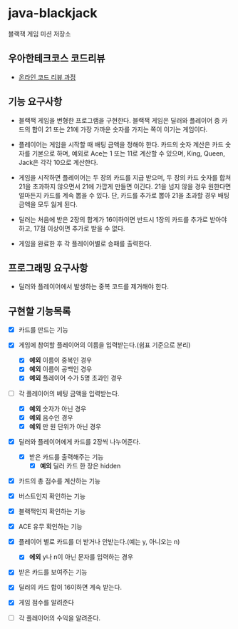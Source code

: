 # java-blackjack
블랙잭 게임 미션 저장소

## 우아한테크코스 코드리뷰
* [온라인 코드 리뷰 과정](https://github.com/woowacourse/woowacourse-docs/blob/master/maincourse/README.md)

## 기능 요구사항
* 블랙잭 게임을 변형한 프로그램을 구현한다. 블랙잭 게임은 딜러와 플레이어 중 카드의 합이 21 또는 21에 가장 가까운 숫자를 가지는 쪽이 이기는 게임이다.

* 플레이어는 게임을 시작할 때 배팅 금액을 정해야 한다. 카드의 숫자 계산은 카드 숫자를 기본으로 하며,
 예외로 Ace는 1 또는 11로 계산할 수 있으며, King, Queen, Jack은 각각 10으로 계산한다.

* 게임을 시작하면 플레이어는 두 장의 카드를 지급 받으며, 두 장의 카드 숫자를 합쳐 21을 초과하지 않으면서 21에 가깝게 만들면 이긴다.
 21을 넘지 않을 경우 원한다면 얼마든지 카드를 계속 뽑을 수 있다. 단, 카드를 추가로 뽑아 21을 초과할 경우 배팅 금액을 모두 잃게 된다.

* 딜러는 처음에 받은 2장의 합계가 16이하이면 반드시 1장의 카드를 추가로 받아야 하고, 17점 이상이면 추가로 받을 수 없다.

* 게임을 완료한 후 각 플레이어별로 승패를 출력한다.

## 프로그래밍 요구사항
* 딜러와 플레이어에서 발생하는 중복 코드를 제거해야 한다.

## 구현할 기능목록
* [x] 카드를 만드는 기능

* [x] 게임에 참여할 플레이어의 이름을 입력받는다.(쉼표 기준으로 분리)
    * [x] **예외** 이름이 중복인 경우
    * [x] **예외** 이름이 공백인 경우
    * [x] **예외** 플레이어 수가 5명 초과인 경우
    
* [ ] 각 플레이어의 베팅 금액을 입력받는다.
    - [x] **예외** 숫자가 아닌 경우
    - [x] **예외** 음수인 경우
    - [x] **예외** 만 원 단위가 아닌 경우

* [x] 딜러와 플레이어에게 카드를 2장씩 나누어준다.
    * [x] 받은 카드를 출력해주는 기능
        * [x] **예외** 딜러 카드 한 장은 hidden
        
* [x] 카드의 총 점수를 계산하는 기능 

* [x] 버스트인지 확인하는 기능

* [x] 블랙잭인지 확인하는 기능

* [x] ACE 유무 확인하는 기능

* [x] 플레이어 별로 카드를 더 받거나 안받는다.(예는 y, 아니오는 n)
    * [x] **에외** y나 n이 아닌 문자를 입력하는 경우

* [x] 받은 카드를 보여주는 기능

* [x] 딜러의 카드 합이 16이하면 계속 받는다.

* [x] 게임 점수를 알려준다

* [ ] 각 플레이어의 수익을 알려준다.